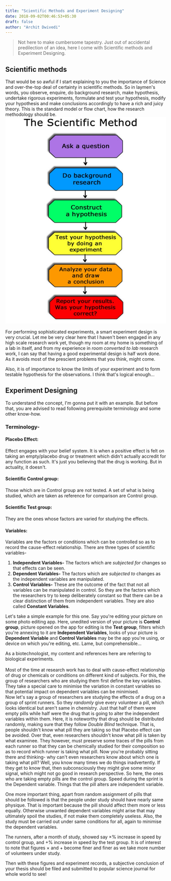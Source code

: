 ```yaml
---
title: "Scientific Methods and Experiment Designing"
date: 2018-09-02T00:46:53+05:30
draft: false
author: "Archit Dwivedi"
---
```



> Not here to make cumbersome tapestry. Just out of accidental predilection of an idea, here I come with Scientific methods and Experiment Designing.

## Scientific methods
That would be so awful if I start explaining to you the importance of Science and over-the-top deal of certainty in scientific methods. So in laymen's words, you observe, enquire, do background research, make hypothesis, undertake rigorous experiments, formulate and test your hypothesis, modify your hypothesis and make conclusions accordingly to have a rich and juicy theory. This is the standard model or flow chart, how the research methodology should be.
![Research methodology](https://raw.githubusercontent.com/evi1haxor/e1ixir/master/static/Screenshot_2018-09-02-12-45-51-493_net.ia.iawriter.png)



For performing sophisticated experiments, a smart experiment design is very crucial. Let me be very clear here that I haven't been engaged in any high scale research work yet, though my room at my home is something of a lab in itself, and from my experience in _room converted to lab_ research work, I can say that having a good experimental design is half work done. As it avoids most of the prescient problems that you think, might come.

Also, it is of importance to know the limits of your experiment and to form testable hypothesis for the observations. I think that's logical enough...


## Experiment Designing
To understand the concept, I'm gonna put it with an example. But before that, you are advised to read following prerequisite terminology and some other know-how.

### Terminology-

#### Placebo Effect: 
Effect engages with your belief system. It is when a positive effect is felt on taking an empty/placebo drug or treatment which didn't actually accredit for any function as such. It's just you believing that the drug is working. But in actuality, it doesn't.

#### Scientific Control group:
Those which are in Control group are not tested. A set of what is being studied, which are taken as reference for comparison are Control group.

#### Scientific Test group:
They are the ones whose factors are varied for studying the effects.

#### Variables:
Variables are the factors or conditions which can be controlled so as to record the cause-effect relationship. There are three types of scientific variables-<br>
1. **Independent Variables-** The factors which are _subjected for_ changes so that effects can be seen.<br>
2. **Dependent Variables-** The factors which are _subjected to_ changes as the independent variables are manipulated.<br>
3. **Control Variables-** These are the outcome of the fact that not all variables can be manipulated in control. So they are the factors which the researchers try to keep deliberately constant so that there can be a clear distinction of them from independent variables. They are also called **Constant Variables**.


Let's take a simple example for this one. Say you're editing your picture on some photo editing app. Here, unedited version of your picture is **Control group**, picture opened on the app for editing is the **Test group**, filters which you're annexing to it are **Independent Variables**, looks of your picture is **Dependent Variable** and **Control Variables** may be the app you're using, or device on which you're editing, etc. Lame, but comprehensible...


As a biotechnologist, my content and references here are referring to biological experiments.<br><br>
Most of the time at research work has to deal with cause-effect relationship of drug or chemicals or conditions on different kind of subjects. For this, the group of researchers who are studying them first define the key variables.  They take a special care to minimise the variation in constant variables so that potential impact on dependent variables can be minimised.<br>
Now let's say a group of researchers are studying the effects of a drug on a group of sprint runners. So they _randomly_ give every volunteer a pill, which looks identical but aren't same in chemistry. Just that half of them were empty pills while half were the drug that is going to alter the independent variables within them. Here, it is noteworthy that drug should be distributed randomly, making sure that they follow _Double Blind_ technique. That is, people shouldn't know what pill they are taking so that Placebo effect can be avoided. Over that, even researchers shouldn't know what pill is taken by what examinee. They however, must preserve some traces of the pills from each runner so that they can be chemically studied for their composition so as to record which runner is taking what pill. Now you're probably sitting there and thinking- why can't even researchers know about which one is taking what pill? Well, you know many times we do things inadvertently. If they get to know that, then subconsciously they might give some minor signal, which might not go good in research perspective.
So here, the ones who are taking empty pills are the control group. Speed during the sprint is the Dependent variable. Things that the pill alters are independent variable.

One more important thing, apart from  random  assignment  of  pills that should be followed is that the people under study should have nearly same physique. That is important because the pill should affect them more or less equally. Otherwise unwanted dependent variables might arise that may ultimately spoil the studies, if not make them completely useless.
Also, the study must be carried out under same conditions for all, again to minimise the dependent variables.

The runners, after a month of study, showed say ×% increase in speed by control group, and +% increase in speed by the test group. It is of interest to note that figures × and + become finer and finer as we take more number of volunteers under study. 


Then with these figures and experiment records, a subjective conclusion of your thesis should be filed and submitted to popular science journal for whole world to see!
